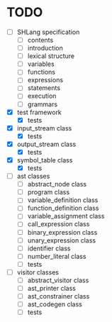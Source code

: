 # TODO
- [ ] SHLang specification
	- [ ] contents
	- [ ] introduction
	- [ ] lexical structure
	- [ ] variables
	- [ ] functions
	- [ ] expressions
	- [ ] statements
	- [ ] execution
	- [ ] grammars
- [x] test framework
	- [x] tests
- [x] input_stream class
	- [x] tests
- [x] output_stream class
	- [x] tests
- [x] symbol_table class
	- [x] tests
- [ ] ast classes
	- [ ] abstract_node class
	- [ ] program class
	- [ ] variable_definition class
	- [ ] function_definition class
	- [ ] variable_assignment class
	- [ ] call_expression class
	- [ ] binary_expression class
	- [ ] unary_expression class
	- [ ] identifier class
	- [ ] number_literal class
	- [ ] tests
- [ ] visitor classes
	- [ ] abstract_visitor class
	- [ ] ast_printer class
	- [ ] ast_constrainer class
	- [ ] ast_codegen class
	- [ ] tests
